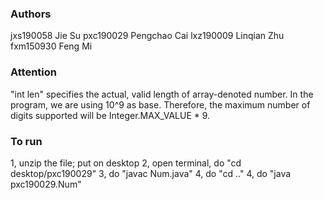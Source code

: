 ### Authors
jxs190058 Jie Su 
pxc190029 Pengchao Cai
lxz190009 Linqian Zhu
fxm150930 Feng Mi

### Attention 
"int len" specifies the actual, valid length of array-denoted number.
In the program, we are using 10^9 as base. 
Therefore, the maximum number of digits supported will be Integer.MAX_VALUE * 9.

### To run 
1, unzip the file; put on desktop
2, open terminal, do "cd desktop/pxc190029"
3, do "javac Num.java"
4, do "cd .." 
4, do "java pxc190029.Num"
